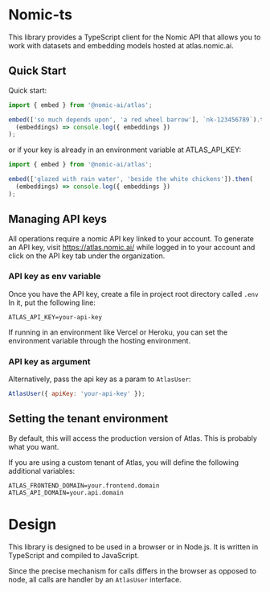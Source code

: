 # Nomic-ts

This library provides a TypeScript client for the Nomic API that
allows you to work with datasets and embedding models hosted at atlas.nomic.ai.

## Quick Start

Quick start:

```js
import { embed } from '@nomic-ai/atlas';

embed(['so much depends upon', 'a red wheel barrow'], `nk-123456789`).then(
  (embeddings) => console.log({ embeddings })
);
```

or if your key is already in an environment variable at ATLAS_API_KEY:

```js
import { embed } from '@nomic-ai/atlas';

embed(['glazed with rain water', 'beside the white chickens']).then(
  (embeddings) => console.log({ embeddings })
);
```

## Managing API keys

All operations require a nomic API key linked to your account.
To generate an API key, visit https://atlas.nomic.ai/ while logged in to your account and click on the API key tab under the organization.

### API key as env variable

Once you have the API key, create a file in project root directory called `.env`
In it, put the following line:

```
ATLAS_API_KEY=your-api-key
```

If running in an environment like Vercel or Heroku, you can set the environment variable through the hosting environment.

### API key as argument

Alternatively, pass the api key as a param to `AtlasUser`:

```js
AtlasUser({ apiKey: 'your-api-key' });
```

## Setting the tenant environment

By default, this will access the production version of Atlas. This is probably what you want.

If you are using a custom tenant of Atlas, you will define the following additional variables:

```
ATLAS_FRONTEND_DOMAIN=your.frontend.domain
ATLAS_API_DOMAIN=your.api.domain
```

# Design

This library is designed to be used in a browser or in Node.js. It is written in TypeScript and compiled to JavaScript.

Since the precise mechanism for calls differs in the browser as opposed to node,
all calls are handler by an `AtlasUser` interface.
